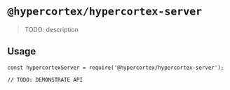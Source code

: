 # `@hypercortex/hypercortex-server`

> TODO: description

## Usage

```
const hypercortexServer = require('@hypercortex/hypercortex-server');

// TODO: DEMONSTRATE API
```
